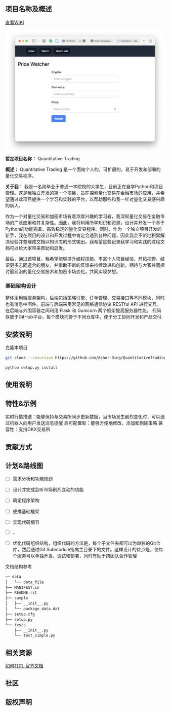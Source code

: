 ## 项目名称及概述

[查看WIKI](https://github.com/Asher-Ding/QuantitativeTrading/wiki)

![](assets/README/img20230328202733.png)
**暂定项目名称：** Quantitative Trading

**概述：** Quantitative Trading 是一个面向个人的，可扩展的，易于开发和部署的量化交易程序。

**关于我：**
我是一名刚毕业于普通一本院校的大学生，目前正在自学Python和项目管理。这是我独立开发的第一个项目，旨在探索量化交易在金融市场的应用，并希望通过此项目提供一个学习和实践的平台，以帮助那些和我一样对量化交易感兴趣的新人。

作为一个对量化交易和加密市场有着浓厚兴趣的学习者，我深知量化交易在金融市场的广泛应用和其复杂性。因此，我将利用所学知识和资源，设计并开发一个基于Python的功能完备、高效稳定的量化交易程序。同时，作为一个独立项目开发的新手，我在项目的设计和开发过程中肯定会遇到各种问题，因此我会不断地积累解决经验并整理成文档以知识库的形式输出。我希望这些记录我学习和实践的过程文档可以给大家带来帮助和启发。

最后，通过该项目，我希望能够提升编程技能、丰富个人项目经验、开拓视野、结识更多志同道合的朋友，并借助不断的反馈来持续改进和创新。期待与大家共同探讨最前沿的量化交易技术和加密市场变化，共同实现梦想。

### 基础架构设计
整体采用微服务架构，后端包括策略引擎、订单管理、交易接口等不同模块，同时也有消息中间件。前端与后端采用常见的网络通信协议 RESTful API 进行交互。在后端与外围容器之间利用 Flask 和 Gunicorn 两个框架提高服务器性能。
代码存放于GitHub平台，每个模块托管于不同仓库中，便于分工协同开发和产品交付.

## 安装说明

克隆本项目

```bash
git clone --recursive https://github.com/Asher-Ding/QuantitativeTrading.git
```

```python
python setup.py install 
```

## 使用说明

## 特性&示例
实时行情推送：能够保持与交易所同步更新数据，当市场发生剧烈变化时，可以通过机器人向用户发送消息提醒
高可配置型：能够方便地修改、添加和删除策略
兼容性：支持OKX交易所

## 贡献方式

## 计划&路线图

- [ ] 需求分析和功能规划
- [ ] 设计并完成监听市场剧烈变动的功能
- [ ] 确定程序架构
- [ ] 便携基础框架
- [ ] 实现代码细节
- [ ] ...
- [ ] 优化代码组织结构，组织代码的方法是，每个子文件夹都可以为单独的Git仓库，然后通过Git Submodule指向主目录下的文件。这样设计的优点是，使每个服务可以单独开发、调试和部署，同时有助于跨团队合作管理


文档结构参考

```bash
── data
│   └── data_file
├── MANIFEST.in
├── README.rst
├── sample
│   ├── __init__.py
│   └── package_data.dat
├── setup.cfg
├── setup.py
└── tests
    ├── __init__.py
    └── test_simple.py
```

## 相关资源
[如何打包. 官方文档](https://packaging.python.org/en/latest/)

## 社区

## 版权声明

